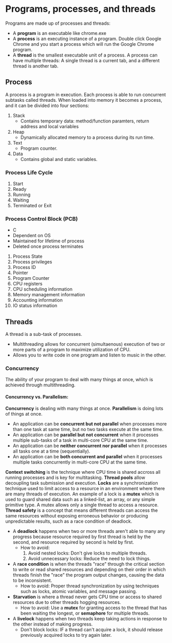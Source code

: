 # Programs, processes, and threads
Programs are made up of processes and threads:
  - A **program** is an executable like chrome.exe
  - A **process** is an executing instance of a program. Double click Google Chrome and you start a process which will run the Google Chrome program.
  - A **thread** is the smallest executable unit of a process. A process can have multiple threads: A single thread is a current tab, and a different thread is another tab.
## Process
A process is a program in execution. Each process is able to run concurrent subtasks called threads.
When loaded into memory it becomes a process, and it can be divided into four sections:
1. Stack
   - Contains temporary data: method/function paramters, return address and local variables
2. Heap
   - Dynamically allocated memory to a process during its run time.
3. Text
   - Program counter.
4. Data
   - Contains global and static variables.
### Process Life Cycle
1. Start
2. Ready
3. Running
4. Waiting
5. Terminated or Exit
### Process Control Block (PCB)
- C
- Dependent on OS
- Maintained for lifetime of process
- Deleted once process terminates
1. Process State
2. Process privileges
3. Process ID
4. Pointer
5. Program Counter
6. CPU registers
7. CPU scheduling information
8. Memory management information
9. Accounting information
10. IO status information
## Threads
A thread is a sub-task of processes.
- Multithreading allows for concurrent (simultaenous) execution of two or more parts of a program to maximize utilization of CPU.
- Allows you to write code in one program and listen to music in the other.
### Concurrency
The ability of your program to deal with many things at once, which is achieved through multithreading. 
#### Concurrency vs. Parallelism:
**Concurrency** is dealing with many things at once. **Parallelism** is doing lots of things at once.
- An application can be **concurrent but not parallel** when processes more than one task at same time, but no two tasks execute at the same time.
- An application can be **parallel but not concurrent** when it processes multiple sub-tasks of a task in multi-core CPU at the same time.
- An application can be **neither concurrent nor parallel** when it processes all tasks one at a time (sequentially).
- An application can be **both concurrent and parallel** when it processes multiple tasks concurrently in multi-core CPU at the same time.

**Context switching** is the technique where CPU time is shared accross all running processes and is key for multitasking.
**Thread pools** allow decoupling task submission and execution.
**Locks** are a synchronization technique used to limit access to a resource in an environment where there are many threads of execution. An example of a lock is a **mutex** which is used to guard shared data such as a linked-list, an array, or any simple primitive type. A mutex allows only a single thread to access a resource.
**Thread safety** is a concept that means different threads can access the same resources without exposing erroneous behavior or producing unpredictable results, such as a race condition of deadlock.
- A **deadlock** happens when two or more threads aren't able to many any progress because resource required by first thread is held by the second, and resource required by second is held by first.
    - How to avoid:
        1. Avoid nested locks: Don't give locks to multiple threads.
        2. Avoid unnecessary locks: Reduce the need to lock things.
- A **race condition** is when the threads "race" through the critical section to write or read shared resources and depending on their order in which threads finish the "race" the program output changes, causing the data to be inconsistent.
    - How to avoid: Proper thread synchronization by using techniques such as locks, atomic variables, and message passing.
- **Starvation** is where a thread never gets CPU time or access to shared resources due to other threads hogging resources.
    - How to avoid: Use a **mutex** for granting access to the thread that has been waiting the longest, or **semaphore** for multiple threads.
- A **livelock** happens when two threads keep taking actions in response to the other instead of making progress.
    - Don't block locks: IF a thread can't acquire a lock, it should release previously acquired locks to try again later.
